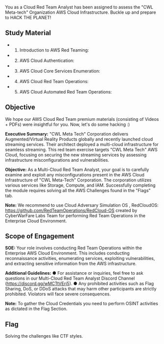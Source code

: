 You as a Cloud Red Team Analyst has been assigned to assess the "CWL Meta-tech" Organization AWS Cloud Infrastructure. Buckle up and prepare to HACK THE PLANET!

## Study Material
+ 1. Introduction to AWS Red Teaming: 
+ 2. AWS Cloud Authentication:
+ 3. AWS Cloud Core Services Enumeration: 
+ 4. AWS Cloud Red Team Operations: 
+ 5. AWS Cloud Automated Red Team Operations: 

## Objective
We hope our AWS Cloud Red Team premium materials (consisting of Videos + PDFs) were insightful for you. Now, let's do some hacking :)

**Executive Summary:**
"CWL Meta Tech" Corporation delivers Augmented/Virtual Reality Products globally and recently launched cloud streaming services. Their architect deployed a multi-cloud infrastructure for seamless streaming. This red team exercise targets "CWL Meta Tech" AWS Cloud, focusing on securing the new streaming services by assessing infrastructure misconfigurations and vulnerabilities.

**Objective:**
As a Multi-Cloud Red Team Analyst, your goal is to carefully examine and exploit any misconfigurations present in the AWS Cloud Infrastructure of "CWL Meta-Tech" Corporation. The corporation utilizes various services like Storage, Compute, and IAM. Successfully completing the module requires solving all the AWS Challenges found in the "Flags" tab.

**Note:**
We recommend to use Cloud Adversary Simulation OS , RedCloudOS: https://github.com/RedTeamOperations/RedCloud-OS created by CyberWarFare Labs Team for performing Red Team Operations in the Enterprise Cloud Environment.


## Scope of Engagement
**SOE:**
Your role involves conducting Red Team Operations within the Enterprise AWS Cloud Environment. This includes conducting reconnaissance activities, enumerating services, exploiting vulnerabilities, and extracting sensitive information from the AWS infrastructure.

**Additional Guidelines:**
● For assistance or inquiries, feel free to ask questions in our Multi-Cloud Red Team Analyst Discord Channel (https://discord.gg/wMCTtVErj5).
● Any prohibited activities such as Flag Sharing, DoS, or DDoS attacks that may harm other participants are strictly prohibited. Violators will face severe consequences.

**Note:**
To gather the Cloud Credentials you need to perform OSINT activities as dictated in the Flag Section.


## Flag
Solving the challenges like CTF styles.  
